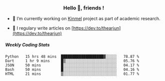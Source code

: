 <h3 align="center">Hello 👋, friends !</h3>

- 🔭 I’m currently working on [Kinmel](https://github.com/thearjun/kinmel) project as part of academic research.

- 📝 I regulary write articles on [https://dev.to/thearjun](https://dev.to/thearjun)


##### Weekly Coding Stats
<!--START_SECTION:waka-->
```text
Python   15 hrs 48 mins  ███████████████████▓░░░░░   78.87 % 
Dart     1 hr 9 mins     █▒░░░░░░░░░░░░░░░░░░░░░░░   05.76 % 
JSON     50 mins         █░░░░░░░░░░░░░░░░░░░░░░░░   04.17 % 
Bash     50 mins         █░░░░░░░░░░░░░░░░░░░░░░░░   04.16 % 
HTML     21 mins         ▒░░░░░░░░░░░░░░░░░░░░░░░░   01.77 % 
```
<!--END_SECTION:waka-->
